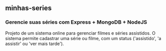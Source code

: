 ## minhas-series

### Gerencie suas séries com Express + MongoDB + NodeJS

Projeto de um sistema online para gerenciar filmes e séries assistidos. O sistema permite cadastrar uma série ou filme, com um status ('assistido', 'a assistir' ou 'ver mais tarde').
